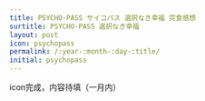 ```yaml
---
title: PSYCHO-PASS サイコパス 選択なき幸福 完食感想
surtitle: PSYCHO-PASS 選択なき幸福
layout: post
icon: psychopass
permalink: /:year-:month-:day-:title/
initial: psychopass
---
```


icon完成，内容待填（一月内）